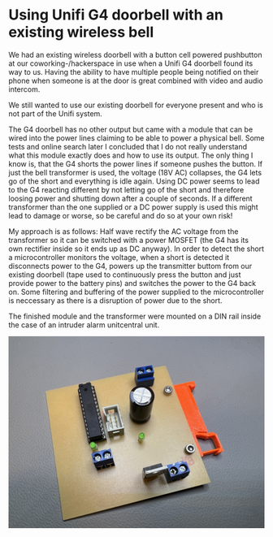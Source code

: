 # Using Unifi G4 doorbell with an existing wireless bell
We had an existing wireless doorbell with a button cell powered pushbutton at our coworking-/hackerspace in use when a Unifi G4 doorbell found its way to us.
Having the ability to have multiple people being notified on their phone when someone is at the door is great combined with video and audio intercom.

We still wanted to use our existing doorbell for everyone present and who is not part of the Unifi system.

The G4 doorbell has no other output but came with a module that can be wired into the power lines claiming to be able to power a physical bell. Some tests and online search later I concluded that I do not really understand what this module exactly does and how to use its output. The only thing I know is, that the G4 shorts the power lines if someone pushes the button. If just the bell transformer is used, the voltage (18V AC) collapses, the G4 lets go of the short and everything is idle again. Using DC power seems to lead to the G4 reacting different by not letting go of the short and therefore loosing power and shutting down after a couple of seconds. If a different transformer than the one supplied or a DC power supply is used this might lead to damage or worse, so be careful and do so at your own risk!

My approach is as follows: Half wave rectify the AC voltage from the transformer so it can be switched with a power MOSFET (the G4 has its own rectifier inside so it ends up as DC anyway). In order to detect the short a microcontroller monitors the voltage, when a short is detected it disconnects power to the G4, powers up the transmitter buttom from our existing doorbell (tape used to continuously press the button and just provide power to the battery pins) and switches the power to the G4 back on. Some filtering and buffering of the power supplied to the microcontroller is neccessary as there is a disruption of power due to the short.

The finished module and the transformer were mounted on a DIN rail inside the case of an intruder alarm unitcentral unit.

![Finished PCB](doc/pcb.jpeg)
